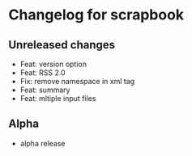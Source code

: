 # Changelog for scrapbook

## Unreleased changes

- Feat: version option
- Feat: RSS 2.0
- Fix: remove namespace in xml tag
- Feat: summary
- Feat: mltiple input files

## Alpha

- alpha release
